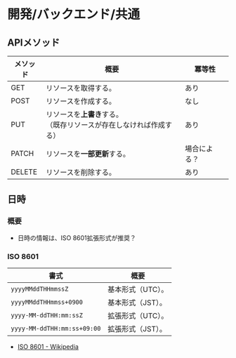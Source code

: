 # 開発/バックエンド/共通

## APIメソッド

| メソッド | 概要                                                         | 冪等性       |
| -------- | ------------------------------------------------------------ | ------------ |
| GET      | リソースを取得する。                                         | あり         |
| POST     | リソースを作成する。                                         | なし         |
| PUT      | リソースを**上書き**する。<br />（既存リソースが存在しなければ作成する） | あり         |
| PATCH    | リソースを**一部更新**する。                                 | 場合による？ |
| DELETE   | リソースを削除する。                                         | あり         |

## 日時

### 概要

- 日時の情報は、ISO 8601拡張形式が推奨？

### ISO 8601

| 書式                        | 概要              |
| --------------------------- | ----------------- |
| `yyyyMMddTHHmmssZ`          | 基本形式（UTC）。 |
| `yyyyMMddTHHmmss+0900`      | 基本形式（JST）。 |
| `yyyy-MM-ddTHH:mm:ssZ`      | 拡張形式（UTC）。 |
| `yyyy-MM-ddTHH:mm:ss+09:00` | 拡張形式（JST）。 |

- [ISO 8601 - Wikipedia](https://ja.wikipedia.org/wiki/ISO_8601)
